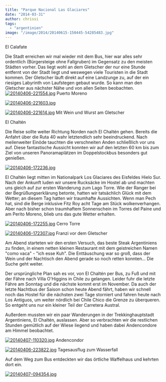 ```yaml
---
title: "Parque Nacional Las Glaciares"
date: "2014-03-31"
author: chrissi
tags: 
  - "argentinien"
image: "/image/2014/20140615-150445-54285483.jpg"
---
```


El Calafate

Die Stadt erreichen wir mal wieder mit dem Bus, hier war alles sehr ordentlich (Bürgersteige ohne Fallgruben) im Gegensatz zu den meisten Städten vorher. Das liegt wohl an dem Gletscher der nur eine Stunde entfernt von der Stadt liegt und weswegen viele Touristen in die Stadt kommen. Der Gletscher läuft direkt auf eine Landzunge zu, auf der ein riesiges Labyrinth von Laufstegen gebaut wurde. So kann man den Gletscher aus nächster Nähe und von allen Seiten beobachten. [![20140406-221554.jpg](images/20140406-221554.jpg)](https://hafenstrand.wordpress.com/wp-content/uploads/2014/04/20140406-221554.jpg) Puerto Moreno

[![20140406-221603.jpg](images/20140406-221603.jpg)](https://hafenstrand.wordpress.com/wp-content/uploads/2014/04/20140406-221603.jpg)

[![20140406-221614.jpg](images/20140406-221614.jpg)](https://hafenstrand.wordpress.com/wp-content/uploads/2014/04/20140406-221614.jpg) Mit Wein und Wurst am Gletscher

El Chaltén

Die Reise sollte weiter Richtung Norden nach El Chaltén gehen. Bereits die Anfahrt über die Ruta 40 wahr letztendlich sehr beeindruckend. Nach meilenweiter Einöde tauchten die verschneiten Anden schließlich vor uns auf. Diese fantastische Aussicht konnten wir auf den letzten 60 km bis zum Ziel von unseren Panoramaplätzen im Doppelstockbus besonders gut genießen.  
  
[![20140406-172236.jpg](images/20140406-172236.jpg)](https://hafenstrand.wordpress.com/wp-content/uploads/2014/04/20140406-172236.jpg)

El Chaltén liegt mitten im Nationalpark Los Glaciares des Eisfeldes Hielo Sur. Nach der Ankunft luden wir unsere Rucksäcke im Hostel ab und machten uns gleich auf zur ersten Wanderung zum Lago Torre. Wie der Ranger bei der Begrüßungserklärung betonte, hatten wir tatsächlich Glück mit dem Wetter; an diesem Tag hatten wir traumhafte Aussichten. Wenn man Pech hat, sind die Berge inklusive Fitz Roy acht Tage am Stück wolkenverhangen. Aber nach bisher schon traumhaftem Sonnenschein im Torres del Paine und am Perito Moreno, blieb uns das gute Wetter erhalten.

  
  
[![20140406-172255.jpg](images/20140406-172255.jpg)](https://hafenstrand.wordpress.com/wp-content/uploads/2014/04/20140406-172255.jpg) Cerro Torre

  
  
[![20140406-172307.jpg](images/20140406-172307.jpg)](https://hafenstrand.wordpress.com/wp-content/uploads/2014/04/20140406-172307.jpg) Franzi vor dem Gletscher

Am Abend starteten wir den ersten Versuch, das beste Steak Argentiniens zu finden, in einem netten kleinen Restaurant mit dem geistreichen Namen "como vaca" - "ich esse Kuh". Die Enttäuschung war so groß, dass der Wein und der Nachtisch den Abend gerade so noch retten konnten... Die Suche geht weiter.

Der ursprüngliche Plan sah es vor, von El Chaltén per Bus, zu Fuß und mit der Fähre nach Villa O'Higgins in Chile zu gelangen. Leider fuhr die letzte Fähre am Sonntag und die nächste kommt erst im November. Da auch der letzte Nachtbus der Saison schon heute Abend fährt, haben wir schnell noch das Hostel für die nächsten zwei Tage storniert und fahren heute nach Los Antiguos, um weiter nördlich bei Chile Chico die Grenze zu überqueren. So entgeht uns nur ein kleiner Teil der Carretera Austral.

Außerdem mussten wir ein paar Wanderungen in der Trekkinghauptstadt Argentiniens, El Chaltén, auslassen. Aber so verbrachten wir die restlichen Stunden gemütlich auf der Wiese liegend und haben dabei Andencondore am Himmel beobachtet.  
  
[![20140407-110320.jpg](images/20140407-110320.jpg)](https://hafenstrand.wordpress.com/wp-content/uploads/2014/04/20140407-110320.jpg) Andencondor  
  
[![20140406-223822.jpg](images/20140406-223822.jpg)](https://hafenstrand.wordpress.com/wp-content/uploads/2014/04/20140406-223822.jpg) Tagesausflug zum Wasserfall

Auf dem Weg zum Bus entdeckten wir das örtliche Waffelhaus und kehrten dort ein.  
  
[![20140407-094354.jpg](images/20140407-094354.jpg)](https://hafenstrand.wordpress.com/wp-content/uploads/2014/04/20140407-094354.jpg)
